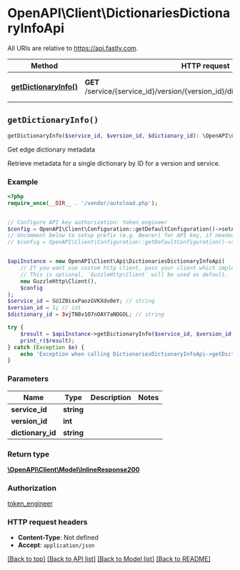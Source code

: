 # OpenAPI\Client\DictionariesDictionaryInfoApi

All URIs are relative to https://api.fastly.com.

Method | HTTP request | Description
------------- | ------------- | -------------
[**getDictionaryInfo()**](DictionariesDictionaryInfoApi.md#getDictionaryInfo) | **GET** /service/{service_id}/version/{version_id}/dictionary/{dictionary_id}/info | Get edge dictionary metadata


## `getDictionaryInfo()`

```php
getDictionaryInfo($service_id, $version_id, $dictionary_id): \OpenAPI\Client\Model\InlineResponse200
```

Get edge dictionary metadata

Retrieve metadata for a single dictionary by ID for a version and service.

### Example

```php
<?php
require_once(__DIR__ . '/vendor/autoload.php');


// Configure API key authorization: token_engineer
$config = OpenAPI\Client\Configuration::getDefaultConfiguration()->setApiKey('Fastly-Key', 'YOUR_API_KEY');
// Uncomment below to setup prefix (e.g. Bearer) for API key, if needed
// $config = OpenAPI\Client\Configuration::getDefaultConfiguration()->setApiKeyPrefix('Fastly-Key', 'Bearer');


$apiInstance = new OpenAPI\Client\Api\DictionariesDictionaryInfoApi(
    // If you want use custom http client, pass your client which implements `GuzzleHttp\ClientInterface`.
    // This is optional, `GuzzleHttp\Client` will be used as default.
    new GuzzleHttp\Client(),
    $config
);
$service_id = SU1Z0isxPaozGVKXdv0eY; // string
$version_id = 1; // int
$dictionary_id = 3vjTN8v1O7nOAY7aNDGOL; // string

try {
    $result = $apiInstance->getDictionaryInfo($service_id, $version_id, $dictionary_id);
    print_r($result);
} catch (Exception $e) {
    echo 'Exception when calling DictionariesDictionaryInfoApi->getDictionaryInfo: ', $e->getMessage(), PHP_EOL;
}
```

### Parameters

Name | Type | Description  | Notes
------------- | ------------- | ------------- | -------------
 **service_id** | **string**|  |
 **version_id** | **int**|  |
 **dictionary_id** | **string**|  |

### Return type

[**\OpenAPI\Client\Model\InlineResponse200**](../Model/InlineResponse200.md)

### Authorization

[token_engineer](../../README.md#token_engineer)

### HTTP request headers

- **Content-Type**: Not defined
- **Accept**: `application/json`

[[Back to top]](#) [[Back to API list]](../../README.md#endpoints)
[[Back to Model list]](../../README.md#models)
[[Back to README]](../../README.md)

